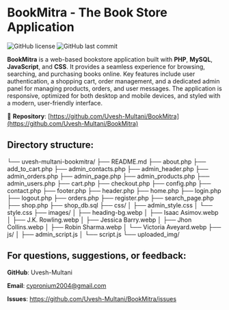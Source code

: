 # BookMitra - The Book Store Application

![GitHub license](https://img.shields.io/github/license/Uvesh-Multani/BookMitra)
![GitHub last commit](https://img.shields.io/github/last-commit/Uvesh-Multani/BookMitra)

**BookMitra** is a web-based bookstore application built with **PHP**, **MySQL**, **JavaScript**, and **CSS**. It provides a seamless experience for browsing, searching, and purchasing books online. Key features include user authentication, a shopping cart, order management, and a dedicated admin panel for managing products, orders, and user messages. The application is responsive, optimized for both desktop and mobile devices, and styled with a modern, user-friendly interface.

🔗 **Repository**: [https://github.com/Uvesh-Multani/BookMitra](https://github.com/Uvesh-Multani/BookMitra)

## Directory structure:
└── uvesh-multani-bookmitra/
    ├── README.md
    ├── about.php
    ├── add_to_cart.php
    ├── admin_contacts.php
    ├── admin_header.php
    ├── admin_orders.php
    ├── admin_page.php
    ├── admin_products.php
    ├── admin_users.php
    ├── cart.php
    ├── checkout.php
    ├── config.php
    ├── contact.php
    ├── footer.php
    ├── header.php
    ├── home.php
    ├── login.php
    ├── logout.php
    ├── orders.php
    ├── register.php
    ├── search_page.php
    ├── shop.php
    ├── shop_db.sql
    ├── css/
    │   ├── admin_style.css
    │   └── style.css
    ├── images/
    │   ├── heading-bg.webp
    │   ├── Isaac Asimov.webp
    │   ├── J.K. Rowling.webp
    │   ├── Jessica Barry.webp
    │   ├── Jhon Collins.webp
    │   ├── Robin Sharma.webp
    │   └── Victoria Aveyard.webp
    ├── js/
    │   ├── admin_script.js
    │   └── script.js
    └── uploaded_img/


## For questions, suggestions, or feedback:
**GitHub**: Uvesh-Multani

**Email**: cypronium2004@gmail.com

**Issues**: https://github.com/Uvesh-Multani/BookMitra/issues

